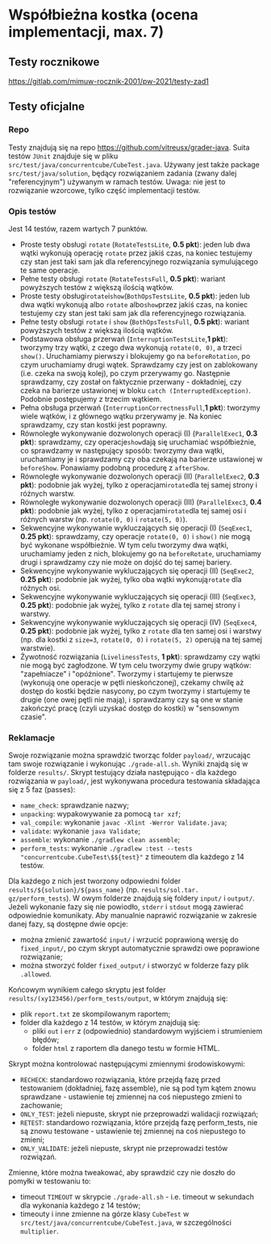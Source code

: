 # Współbieżna kostka (ocena implementacji, max. 7)

## Testy rocznikowe 
https://gitlab.com/mimuw-rocznik-2001/pw-2021/testy-zad1

## Testy oficjalne

### Repo
Testy znajdują się na repo https://github.com/vitreusx/grader-java. Suita testów `JUnit` znajduje się w pliku `src/test/java/concurrentcube/CubeTest.java`. Używany jest także package `src/test/java/solution`, będący rozwiązaniem zadania (zwany dalej "referencyjnym") używanym w ramach testów. Uwaga: nie jest to rozwiązanie wzorcowe, tylko część implementacji testów.

### Opis testów
Jest 14 testów, razem wartych 7 punktów.

- Proste testy obsługi `rotate` (``RotateTestsLite``, ****0.5 pkt****): jeden lub dwa wątki wykonują operację `rotate` przez jakiś czas, na koniec testujemy czy stan jest taki sam jak dla referencyjnego rozwiązania symulującego te same operacje.
- Pełne testy obsługi `rotate` (``RotateTestsFull``, **0.5 pkt**): wariant powyższych testów z większą ilością wątków.
- Proste testy obsługi`rotate`i`show`(`BothOpsTestsLite`, **0.5 pkt**): jeden lub dwa wątki wykonują albo `rotate` albo`show`przez jakiś czas, na koniec testujemy czy stan jest taki sam jak dla referencyjnego rozwiązania.
- Pełne testy obsługi `rotate` i `show` (`BothOpsTestsFull`, **0.5 pkt**): wariant powyższych testów z większą ilością wątków.
- Podstawowa obsługa przerwań (`InterruptionTestsLite`,**1 pkt**): tworzymy trzy wątki, z czego dwa wykonują `rotate(0, 0)`, a trzeci `show()`. Uruchamiamy pierwszy i blokujemy go na `beforeRotation`, po czym uruchamiamy drugi wątek. Sprawdzamy czy jest on zablokowany (i.e. czeka na swoją kolej), po czym przerywamy go. Następnie sprawdzamy, czy został on faktycznie przerwany - dokładniej, czy czeka na barierze ustawionej w bloku `catch (InterruptedException)`. Podobnie postępujemy z trzecim wątkiem.
- Pełna obsługa przerwań (`InterruptionCorrectnessFull`,**1 pkt**): tworzymy wiele wątków, i z głównego wątku przerywamy je. Na koniec sprawdzamy, czy stan kostki jest poprawny.
- Równoległe wykonywanie dozwolonych operacji (I) (`ParallelExec1`, **0.3 pkt**): sprawdzamy, czy operacje`show`dają się uruchamiać współbieżnie, co sprawdzamy w następujący sposób: tworzymy dwa wątki, uruchamiamy je i sprawdzamy czy oba czekają na barierze ustawionej w `beforeShow`. Ponawiamy podobną procedurę z `afterShow`.
- Równoległe wykonywanie dozwolonych operacji (II) (`ParallelExec2`, **0.3 pkt**): podobnie jak wyżej, tylko z operacjami`rotate`dla tej samej strony i różnych warstw.
- Równoległe wykonywanie dozwolonych operacji (III) (`ParallelExec3`, **0.4 pkt**): podobnie jak wyżej, tylko z operacjami`rotate`dla tej samej osi i różnych warstw (np. `rotate(0, 0)` i `rotate(5, 0)`).
- Sekwencyjne wykonywanie wykluczających się operacji (I) (`SeqExec1`, **0.25 pkt**): sprawdzamy, czy operacje `rotate(0, 0)` i `show()` nie mogą być wykonane współbieżnie. W tym celu tworzymy dwa wątki, uruchamiamy jeden z nich, blokujemy go na `beforeRotate`, uruchamiamy drugi i sprawdzamy czy nie może on dojść do tej samej bariery.
- Sekwencyjne wykonywanie wykluczających się operacji (II) (`SeqExec2`, **0.25 pkt**): podobnie jak wyżej, tylko oba wątki wykonują`rotate` dla różnych osi.
- Sekwencyjne wykonywanie wykluczających się operacji (III) (`SeqExec3`, **0.25 pkt**): podobnie jak wyżej, tylko z `rotate` dla tej samej strony i warstwy.
- Sekwencyjne wykonywanie wykluczających się operacji (IV) (`SeqExec4`, **0.25 pkt**): podobnie jak wyżej, tylko z `rotate` dla ten samej osi i warstwy (np. dla kostki z `size=3`, `rotate(0, 0)` i `rotate(5, 2)` operują na tej samej warstwie).
- Żywotność rozwiązania (`LivelinessTests`, **1 pkt**): sprawdzamy czy wątki nie mogą być zagłodzone. W tym celu tworzymy dwie grupy wątków: "zapełniacze" i "opóźnione". Tworzymy i startujemy te pierwsze (wykonują one operacje w pętli nieskończonej), czekamy chwilę aż dostęp do kostki będzie nasycony, po czym tworzymy i startujemy te drugie (one owej pętli nie mają), i sprawdzamy czy są one w stanie zakończyć pracę (czyli uzyskać dostęp do kostki) w "sensownym czasie".

### Reklamacje
Swoje rozwiązanie można sprawdzić tworząc folder `payload/`, wrzucając tam swoje rozwiązanie i wykonując `./grade-all.sh`. Wyniki znajdą się w folderze `results/`. Skrypt testujący działa następująco - dla każdego rozwiązania w `payload/`, jest wykonywana procedura testowania składająca się z 5 faz (passes):

- `name_check`: sprawdzanie nazwy;
- `unpacking`: wypakowywanie za pomocą `tar xzf`;
- `val_compile`: wykonanie `javac -Xlint -Werror Validate.java`;
- `validate`: wykonanie `java Validate`;
- `assemble`: wykonanie `./gradlew clean assemble`;
- `perform_tests`: wykonanie `./gradlew :test --tests "concurrentcube.CubeTest\$${test}"` z timeoutem dla każdego z 14 testów.

Dla każdego z nich jest tworzony odpowiedni folder `results/${solution}/${pass_name}` (np. `results/sol.tar. gz/perform_tests`). W owym folderze znajdują się foldery `input/` i `output/`. Jeżeli wykonanie fazy się nie powiodło, `stderr` i `stdout` mogą zawierać odpowiednie komunikaty. Aby manualnie naprawić rozwiązanie w zakresie danej fazy, są dostępne dwie opcje:

- można zmienić zawartość `input/` i wrzucić poprawioną wersję do `fixed_input/`, po czym skrypt automatycznie sprawdzi owe poprawione rozwiązanie;
- można stworzyć folder `fixed_output/` i stworzyć w folderze fazy plik `.allowed`.

Końcowym wynikiem całego skryptu jest folder `results/(xy123456)/perform_tests/output`, w którym znajdują się:
- plik `report.txt` ze skompilowanym raportem;
- folder dla każdego z 14 testów, w którym znajdują się:
    - pliki `out` i `err` z (odpowiednio) standardowym wyjściem i strumieniem błędów;
    - folder `html` z raportem dla danego testu w formie HTML.

Skrypt można kontrolować następującymi zmiennymi środowiskowymi:

- `RECHECK`: standardowo rozwiązania, które przejdą fazę przed testowaniem (dokładniej, fazę assemble), nie są pod tym kątem znowu sprawdzane - ustawienie tej zmiennej na coś niepustego zmieni to zachowanie;
- `ONLY_TEST`: jeżeli niepuste, skrypt nie przeprowadzi walidacji rozwiązań;
- `RETEST`: standardowo rozwiązania, które przejdą fazę perform_tests, nie są znowu testowane - ustawienie tej zmiennej na coś niepustego to zmieni;
- `ONLY_VALIDATE`: jeżeli niepuste, skrypt nie przeprowadzi testów rozwiązań.

Zmienne, które można tweakować, aby sprawdzić czy nie doszło do pomyłki w testowaniu to:

- timeout `TIMEOUT` w skrypcie `./grade-all.sh` - i.e. timeout w sekundach dla wykonania każdego z 14 testów;
- timeouty i inne zmienne na górze klasy `CubeTest` w `src/test/java/concurrentcube/CubeTest.java`, w szczególności `multiplier`.

